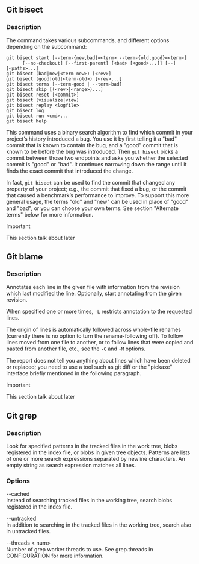 <link rel="stylesheet" href="../source.css">
<link rel="stylesheet" href="https://cdn.jsdelivr.net/npm/bootstrap-icons@1.5.0/font/bootstrap-icons.css">

## Git bisect

### Description 
The command takes various subcommands, and different options depending on the subcommand:
```git
git bisect start [--term-{new,bad}=<term> --term-{old,good}=<term>]
	  [--no-checkout] [--first-parent] [<bad> [<good>...]] [--] [<paths>...]
git bisect (bad|new|<term-new>) [<rev>]
git bisect (good|old|<term-old>) [<rev>...]
git bisect terms [--term-good | --term-bad]
git bisect skip [(<rev>|<range>)...]
git bisect reset [<commit>]
git bisect (visualize|view)
git bisect replay <logfile>
git bisect log
git bisect run <cmd>...
git bisect help
```
This command uses a binary search algorithm to find which commit in your project’s history introduced a bug. You use it by first telling it a "bad" commit that is known to contain the bug, and a "good" commit that is known to be before the bug was introduced. Then `git bisect` picks a commit between those two endpoints and asks you whether the selected commit is "good" or "bad". It continues narrowing down the range until it finds the exact commit that introduced the change.

In fact, `git bisect` can be used to find the commit that changed any property of your project; e.g., the commit that fixed a bug, or the commit that caused a benchmark’s performance to improve. To support this more general usage, the terms "old" and "new" can be used in place of "good" and "bad", or you can choose your own terms. See section "Alternate terms" below for more information.

> [!IMPORTANT]
> This section talk about later

## Git blame

### Description
Annotates each line in the given file with information from the revision which last modified the line. Optionally, start annotating from the given revision.

When specified one or more times, `-L` restricts annotation to the requested lines.

The origin of lines is automatically followed across whole-file renames (currently there is no option to turn the rename-following off). To follow lines moved from one file to another, or to follow lines that were copied and pasted from another file, etc., see the `-C` and `-M` options.

The report does not tell you anything about lines which have been deleted or replaced; you need to use a tool such as git diff or the "pickaxe" interface briefly mentioned in the following paragraph.

> [!IMPORTANT]
> This section talk about later

## Git grep

### Description
Look for specified patterns in the tracked files in the work tree, blobs registered in the index file, or blobs in given tree objects. Patterns are lists of one or more search expressions separated by newline characters. An empty string as search expression matches all lines.

### Options
<code1>--cached</code1></br>
Instead of searching tracked files in the working tree, search blobs registered in the index file.

<code1>--untracked</code1></br>
In addition to searching in the tracked files in the working tree, search also in untracked files.

<code1>--threads < num></code1></br>
Number of grep worker threads to use. See grep.threads in CONFIGURATION for more information.










